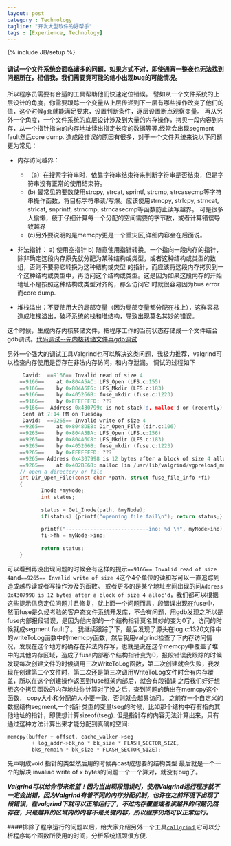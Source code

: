 ```yaml
---
layout: post
category : Technology 
tagline: "开发大型软件的好帮手"
tags : [Experience, Technology]
---
```

{% include JB/setup %}

#### 调试一个文件系统会面临诸多的问题，如果方式不对，即使通宵一整夜也无法找到问题所在，相信我，我们需要竟可能的缩小出现bug的可能情况。

所以程序员需要有合适的工具帮助他们快速定位错误。
譬如从一个文件系统的上层设计的角度，你需要跟踪一个变量从上层传递到下一层有哪些操作改变了他们的值，这个时候`gdb`就能满足要求，设置判断条件，逐层设置断点观察变量。
再从另外一个角度，一个文件系统的底层设计涉及到大量的内存操作，拷贝一段内容到内存，从一个指针指向的内存地址读出指定长度的数据等等.经常会出现segment fault然后core dump.
造成段错误的原因有很多，对于一个文件系统来说以下问题更为常见：

* 内存访问越界：
    * （a）在搜索字符串时，依靠字符串结束符来判断字符串是否结束，但是字符串没有正常的使用结束符。
    * (b) 最常见的要数使用strcpy, strcat, sprintf, strcmp, strcasecmp等字符串操作函数，将目标字符串读/写爆。应该使用strncpy, strlcpy, strncat, strlcat, snprintf, strncmp, strncasecmp等函数防止读写越界。
可是很多人偷懒，疲于仔细计算每一个分配的空间需要的字节数，或者计算错误导致越界
    * (c)另外要说明的是memcpy更是一个重灾区,详细内容会在后面说。

* 非法指针：
    a) 使用空指针
    b) 随意使用指针转换。一个指向一段内存的指针，除非确定这段内存原先就分配为某种结构或类型，或者这种结构或类型的数组，否则不要将它转换为这种结构或类型 的指针，而应该将这段内存拷贝到一个这种结构或类型中，再访问这个结构或类型。这是因为如果这段内存的开始地址不是按照这种结构或类型对齐的，那么访问它 时就很容易因为bus error而core dump.

* 堆栈溢出：不要使用大的局部变量（因为局部变量都分配在栈上），这样容易造成堆栈溢出，破坏系统的栈和堆结构，导致出现莫名其妙的错误。

这个时候，生成内存内核转储文件，把程序工作的当前状态存储成一个文件结合gdb调试。[代码调试--先内核转储文件再gdb调试](http://blog.csdn.net/hust_wusen/article/details/8776116)

另外一个强大的调试工具Valgrind也可以解决这类问题，我极力推荐，valgrind可以检查内存使用是否存在非法内存访问，和内存泄漏。
调试的过程如下
```c    
     David:  ==9166== Invalid read of size 4
    ==9166==    at 0x804A5AC: LFS_Open (LFS.c:155)
    ==9166==    by 0x804A6E6: LFS_Mkdir (LFS.c:183)
    ==9166==    by 0x405266B: fuse_mkdir (fuse.c:1223)
    ==9166==    by 0xFFFFFFFD: ???
    ==9166==  Address 0x430799c is not stack'd, malloc'd or (recently) free'd
     Sent at 7:14 PM on Tuesday
     David:  ==9265== Invalid write of size 4
    ==9265==    at 0x8048DE8: Dir_Open_File (dir.c:106)
    ==9265==    by 0x804A5BA: LFS_Open (LFS.c:156)
    ==9265==    by 0x804A6C8: LFS_Mkdir (LFS.c:183)
    ==9265==    by 0x405266B: fuse_mkdir (fuse.c:1223)
    ==9265==    by 0xFFFFFFFD: ???
    ==9265== Address 0x4307998 is 12 bytes after a block of size 4 alloc'd
    ==9265==    at 0x402BE68: malloc (in /usr/lib/valgrind/vgpreload_memcheck-x86-linux.so)
    // open a directory or file
    int Dir_Open_File(const char *path, struct fuse_file_info *fi)
    {
           Inode *myNode;
           int status;
    
           status = Get_Inode(path, &myNode);
           if(status) {printf("openning file fail\n"); return status;}
    
           printf("---------------------------ino: %d \n", myNode>ino);
           fi->fh = myNode->ino;
    
           return status;
    }
```

可以看到再没出现问题的时候会有这样的提示`==9166== Invalid read of size 4`and`==9265== Invalid write of size 4`这个4个单位的读和写可以一直追踪到造成越界读或者写操作涉及的函数。
或者更多的是某个地址空间出现的问`Address 0x4307998 is 12 bytes after a block of size 4 alloc'd`，我们都可以根据这些提示信息定位问题并且修复，就上面一个问题而言，段错误出现在fuse中，然而fuse是久经考验的客户态文件系统开发库，不会有问题，用gdb发现之所以是fuse内部报段错误，是因为他内部的一个结构指针莫名其妙的变为0了，访问的时候就成segment fault了。 
我继续跟踪了下，最后发现了源头在log.c:1320文件中的writeToLog函数中的memcpy函数，然后我用valgrind检查了下内存访问情况，发现在这个地方的确存在非法内存写，也就是说在这个memcpy中覆盖了堆中的其他内存区域，造成了fuse内部那个结构指针变为0，报段错误我跟踪的时候发现每次创建文件的时候调用三次WriteToLog函数，第二次创建就会失败，我发现在创建第二个文件时，第二次还是第三次调用WriteToLog文件时会有内存覆盖，所以在这个创建操作返回到fuse框架内部后，就会有段错误 
之后我们好好想想这个拷贝函数的内存地址你计算对了没之后，查到问题的确出在memcpy这个函数， copy大小和分配的大小要一致，否则就会越界访问。
之前存一个自定义的数据结构segment,一个指针类型的变量tseg的时候，比如那个结构中存有指向其他地址的指针，即使想计算sizeof(tseg). 但是指针存的内容无法计算出来，只有通过这种方法计算出来才能分配到真确的空间:

```c
memcpy(buffer + offset, cache_walker->seg
        + log_addr->bk_no * bk_size * FLASH_SECTOR_SIZE,
        bks_remain * bk_size * FLASH_SECTOR_SIZE);
```
 
先声明成void 指针的类型然后用的时候再cast成想要的结构类型
最后就是一个一个的解决 invaliad write of x bytes的问题一个一个算对，就没有bug了。

___Valgrind可以给你带来希望！因为当出现段错误时，使用Valgrind运行程序就不一定会出错，因为Valgrind有着不同的内存分配机制，也许在之前环境下出现了段错误，在valgrind下就可以正常运行了，不过内存覆盖或者读越界的问题仍然存在，只是越界的区域内的内容不是关键内容，所以程序仍然可以正常运行。___


####排除了程序运行的问题以后，给大家介绍另外一个工具[`callgrind`](http://valgrind.org/info/tools.html#callgrind),它可以分析程序每个函数所使用的时间，分析系统瓶颈很方便.
